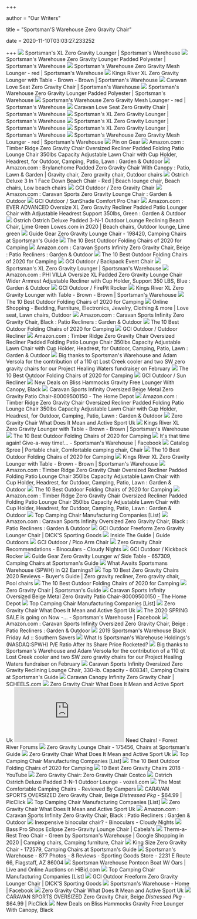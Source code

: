 +++
        
author = "Our Writers"
        
title = "Sportsman'S Warehouse Zero Gravity Chair"
        
date = 2020-11-10T03:03:27.233252
        
+++
[ ![](https://www.sportsmans.com/medias/sportsmans-xl-zero-gravity-lounger-1482679-1.jpg?context=bWFzdGVyfGltYWdlc3wxNDE1MjZ8aW1hZ2UvanBlZ3xpbWFnZXMvaGFiL2gwNS84ODYyNDEzNDIyNjIyLmpwZ3xmNjEyYTFmOWU1NzRiZjFjZWI5MmZhNTQyNjU5NDFiMmU4OWUxNzg3MTlkM2I4ZWFlYjIyMTY1NTFiNzQzZmUz)](https://www.sportsmans.com/medias/sportsmans-xl-zero-gravity-lounger-1482679-1.jpg?context=bWFzdGVyfGltYWdlc3wxNDE1MjZ8aW1hZ2UvanBlZ3xpbWFnZXMvaGFiL2gwNS84ODYyNDEzNDIyNjIyLmpwZ3xmNjEyYTFmOWU1NzRiZjFjZWI5MmZhNTQyNjU5NDFiMmU4OWUxNzg3MTlkM2I4ZWFlYjIyMTY1NTFiNzQzZmUz) Sportsman's XL Zero Gravity Lounger | Sportsman's Warehouse
[ ![](https://www.sportsmans.com/medias/sportsmans-warehouse-zero-gravity-lounger-padded-polyester-1239607-1.jpg?context=bWFzdGVyfGltYWdlc3wxNDQxMzB8aW1hZ2UvanBlZ3xpbWFnZXMvaDQ1L2gyNi84ODUzMzU5MDk5OTM0LmpwZ3wzOGZmZjQ4MWEyOWNmZGQwYjdjMWVmOTljZTRiZTM2OGMzMGVmN2NmMjU1YmVhOWI4NjcwMmE5YWZlZTZjMWQ5)](https://www.sportsmans.com/medias/sportsmans-warehouse-zero-gravity-lounger-padded-polyester-1239607-1.jpg?context=bWFzdGVyfGltYWdlc3wxNDQxMzB8aW1hZ2UvanBlZ3xpbWFnZXMvaDQ1L2gyNi84ODUzMzU5MDk5OTM0LmpwZ3wzOGZmZjQ4MWEyOWNmZGQwYjdjMWVmOTljZTRiZTM2OGMzMGVmN2NmMjU1YmVhOWI4NjcwMmE5YWZlZTZjMWQ5) Sportsman's Warehouse Zero Gravity Lounger Padded Polyester | Sportsman's  Warehouse
[ ![](https://www.sportsmans.com/medias/sportsmans-warehouse-zero-gravity-mesh-lounger-1286888-1.jpg?context=bWFzdGVyfGltYWdlc3wzODM0ODF8aW1hZ2UvanBlZ3xpbWFnZXMvaDBmL2hkOS84OTUxOTE1MzgwNzY2LmpwZ3xmZDRhMWU0YjEwM2ZmMjM3Njc3YWQyNWE1NzU1OWZjYTA4Mjg3MjE4OWJkNzNmM2I0ZjFlMWY2Yjc1MjU1MmQx)](https://www.sportsmans.com/medias/sportsmans-warehouse-zero-gravity-mesh-lounger-1286888-1.jpg?context=bWFzdGVyfGltYWdlc3wzODM0ODF8aW1hZ2UvanBlZ3xpbWFnZXMvaDBmL2hkOS84OTUxOTE1MzgwNzY2LmpwZ3xmZDRhMWU0YjEwM2ZmMjM3Njc3YWQyNWE1NzU1OWZjYTA4Mjg3MjE4OWJkNzNmM2I0ZjFlMWY2Yjc1MjU1MmQx) Sportsman's Warehouse Zero Gravity Mesh Lounger - red | Sportsman's  Warehouse
[ ![](https://www.sportsmans.com/medias/kings-river-xl-zero-gravity-lounger-with-table-brown-1521412-2.jpg?context=bWFzdGVyfGltYWdlc3wzODIyODV8aW1hZ2UvanBlZ3xpbWFnZXMvaDdlL2g3Mi85MDA0MzgzNjY2MjA2LmpwZ3w5MmRiZWNlZTNkMzI2YmE1Yzc5ZWJmYzU0YWEyMDE3ODgyOTdjY2I3MzdiOGRkYWJhOWYwNmI2ZmY3NjRjOWYx)](https://www.sportsmans.com/medias/kings-river-xl-zero-gravity-lounger-with-table-brown-1521412-2.jpg?context=bWFzdGVyfGltYWdlc3wzODIyODV8aW1hZ2UvanBlZ3xpbWFnZXMvaDdlL2g3Mi85MDA0MzgzNjY2MjA2LmpwZ3w5MmRiZWNlZTNkMzI2YmE1Yzc5ZWJmYzU0YWEyMDE3ODgyOTdjY2I3MzdiOGRkYWJhOWYwNmI2ZmY3NjRjOWYx) Kings River XL Zero Gravity Lounger with Table - Brown - Brown | Sportsman's  Warehouse
[ ![](https://www.sportsmans.com/medias/caravan-love-seat-zero-gravity-chair-1473281-1.jpg?context=bWFzdGVyfGltYWdlc3wxMzgxNzV8aW1hZ2UvanBlZ3xpbWFnZXMvaGYyL2g1Ny84ODYxNTMwNTg3MTY2LmpwZ3w4NzNjNjUxYzI2NDkyODE1OGNjMTIzNGUwZDQ0ZDBjYzViZmU2NjRjN2UyMThjMmM0Njc1NGE3Y2Q3MTM2ZjU4)](https://www.sportsmans.com/medias/caravan-love-seat-zero-gravity-chair-1473281-1.jpg?context=bWFzdGVyfGltYWdlc3wxMzgxNzV8aW1hZ2UvanBlZ3xpbWFnZXMvaGYyL2g1Ny84ODYxNTMwNTg3MTY2LmpwZ3w4NzNjNjUxYzI2NDkyODE1OGNjMTIzNGUwZDQ0ZDBjYzViZmU2NjRjN2UyMThjMmM0Njc1NGE3Y2Q3MTM2ZjU4) Caravan Love Seat Zero Gravity Chair | Sportsman's Warehouse
[ ![](https://www.sportsmans.com/medias/sportsmans-warehouse-zero-gravity-lounger-padded-polyester-1239607-4.jpg?context=bWFzdGVyfGltYWdlc3wzMjgyNjV8aW1hZ2UvanBlZ3xpbWFnZXMvaDNjL2hhNS84ODUzMzYwMjc5NTgyLmpwZ3wxNzIzYjdhZmFmNTUyMDlmYjQ4MmRjYjkwNDdiNjNhODY4NzJjMDgzYWFjNTU1Y2NkZWJmODJiOTU5NzhkYmYw)](https://www.sportsmans.com/medias/sportsmans-warehouse-zero-gravity-lounger-padded-polyester-1239607-4.jpg?context=bWFzdGVyfGltYWdlc3wzMjgyNjV8aW1hZ2UvanBlZ3xpbWFnZXMvaDNjL2hhNS84ODUzMzYwMjc5NTgyLmpwZ3wxNzIzYjdhZmFmNTUyMDlmYjQ4MmRjYjkwNDdiNjNhODY4NzJjMDgzYWFjNTU1Y2NkZWJmODJiOTU5NzhkYmYw) Sportsman's Warehouse Zero Gravity Lounger Padded Polyester | Sportsman's  Warehouse
[ ![](https://www.sportsmans.com/medias/sportsmans-warehouse-zero-gravity-mesh-lounger-1286888-4.jpg?context=bWFzdGVyfGltYWdlc3w1MTI4NTd8aW1hZ2UvanBlZ3xpbWFnZXMvaDNkL2hiOC84OTUxOTE3NzQwMDYyLmpwZ3w3MTcxZDJmZWEzNTJiMmRlNWUyYTdmYWY5NzkwYTFmNTg5ZDNjMGE0ZGE4OGUwZTMwOTg2Y2Q5NGJkMjliNzBk)](https://www.sportsmans.com/medias/sportsmans-warehouse-zero-gravity-mesh-lounger-1286888-4.jpg?context=bWFzdGVyfGltYWdlc3w1MTI4NTd8aW1hZ2UvanBlZ3xpbWFnZXMvaDNkL2hiOC84OTUxOTE3NzQwMDYyLmpwZ3w3MTcxZDJmZWEzNTJiMmRlNWUyYTdmYWY5NzkwYTFmNTg5ZDNjMGE0ZGE4OGUwZTMwOTg2Y2Q5NGJkMjliNzBk) Sportsman's Warehouse Zero Gravity Mesh Lounger - red | Sportsman's  Warehouse
[ ![](https://www.sportsmans.com/medias/caravan-love-seat-zero-gravity-chair-1473281-2.jpg?context=bWFzdGVyfGltYWdlc3wxMzUxNTR8aW1hZ2UvanBlZ3xpbWFnZXMvaGU4L2gxNy84ODYxNTMyMzU2NjM4LmpwZ3xmZGQyODk1YzE5NzI4MGRiMTBhNjMyNGQ2YWFlZWQxYTRiZjk4ZjlhNDM4MjVmOWIwNDgzNzUxMWI5NWYwZjEy)](https://www.sportsmans.com/medias/caravan-love-seat-zero-gravity-chair-1473281-2.jpg?context=bWFzdGVyfGltYWdlc3wxMzUxNTR8aW1hZ2UvanBlZ3xpbWFnZXMvaGU4L2gxNy84ODYxNTMyMzU2NjM4LmpwZ3xmZGQyODk1YzE5NzI4MGRiMTBhNjMyNGQ2YWFlZWQxYTRiZjk4ZjlhNDM4MjVmOWIwNDgzNzUxMWI5NWYwZjEy) Caravan Love Seat Zero Gravity Chair | Sportsman's Warehouse
[ ![](https://wac.edgecastcdn.net/001A39/prod/media/cTCZb2Od69yLToFsite/ac0d0e52a7a84fdf12791dde69b4e494_1589538763905_0_PZ320.jpeg)](https://wac.edgecastcdn.net/001A39/prod/media/cTCZb2Od69yLToFsite/ac0d0e52a7a84fdf12791dde69b4e494_1589538763905_0_PZ320.jpeg) Sportsman's XL Zero Gravity Lounger | Sportsman's Warehouse
[ ![](https://wac.edgecastcdn.net/001A39/prod/media/cTCZb2Od69yLToFsite/e1216e4b5fc96e6139b291c1dfce2ab8_1594846870651_0_PZ320.jpeg)](https://wac.edgecastcdn.net/001A39/prod/media/cTCZb2Od69yLToFsite/e1216e4b5fc96e6139b291c1dfce2ab8_1594846870651_0_PZ320.jpeg) Sportsman's XL Zero Gravity Lounger | Sportsman's Warehouse
[ ![](https://www.sportsmans.com/medias/sportsmans-xl-zero-gravity-lounger-1482679-3.jpg?context=bWFzdGVyfGltYWdlc3wxNDYwMTZ8aW1hZ2UvanBlZ3xpbWFnZXMvaDk1L2g1OC84ODYyNDE1MTkyMDk0LmpwZ3wwMmU2YWRmNWZhZWU3ZjU3M2M3YjQ1MjYwOWE0MTI5MzhhNDAyMzNlMTVkYmJiY2ViZjVlM2RlNWEyZDNhOTYz)](https://www.sportsmans.com/medias/sportsmans-xl-zero-gravity-lounger-1482679-3.jpg?context=bWFzdGVyfGltYWdlc3wxNDYwMTZ8aW1hZ2UvanBlZ3xpbWFnZXMvaDk1L2g1OC84ODYyNDE1MTkyMDk0LmpwZ3wwMmU2YWRmNWZhZWU3ZjU3M2M3YjQ1MjYwOWE0MTI5MzhhNDAyMzNlMTVkYmJiY2ViZjVlM2RlNWEyZDNhOTYz) Sportsman's XL Zero Gravity Lounger | Sportsman's Warehouse
[ ![](https://wac.edgecastcdn.net/001A39/prod/media/cTCZb2Od69yLToFsite/43d7398b633abbd2f9b7448aaad14291_1588805825085_0_PZ320.jpeg)](https://wac.edgecastcdn.net/001A39/prod/media/cTCZb2Od69yLToFsite/43d7398b633abbd2f9b7448aaad14291_1588805825085_0_PZ320.jpeg) Sportsman's Warehouse Zero Gravity Mesh Lounger - red | Sportsman's  Warehouse
[ ![](https://i.pinimg.com/originals/63/37/07/6337078800eecc70ca657ea679cf9621.png)](https://i.pinimg.com/originals/63/37/07/6337078800eecc70ca657ea679cf9621.png) Pin on Gear
[ ![](https://m.media-amazon.com/images/I/71dHvOg+M-L._AC_UL400_.jpg)](https://m.media-amazon.com/images/I/71dHvOg+M-L._AC_UL400_.jpg) Amazon.com : Timber Ridge Zero Gravity Chair Oversized Recliner Padded  Folding Patio Lounge Chair 350lbs Capacity Adjustable Lawn Chair with Cup  Holder, Headrest, for Outdoor, Camping, Patio, Lawn : Garden & Outdoor
[ ![](https://i.pinimg.com/originals/bf/04/72/bf04729cd7fb4bc8ca4272884560024e.jpg)](https://i.pinimg.com/originals/bf/04/72/bf04729cd7fb4bc8ca4272884560024e.jpg) Amazon.com : Brylanehome Padded Zero Gravity Chair With Canopy : Patio,  Lawn & Garden | Gravity chair, Zero gravity chair, Outdoor chairs
[ ![](https://i.pinimg.com/originals/35/8a/a0/358aa0f439d71ee731de317c131b266e.jpg)](https://i.pinimg.com/originals/35/8a/a0/358aa0f439d71ee731de317c131b266e.jpg) Ostrich Deluxe 3 In 1 Face Down Beach Chair - Red | Beach lounge chair,  Beach chairs, Low beach chairs
[ ![](https://s3.amazonaws.com/media.locally.net/spec-640x640/9825-561137-0-image-1163559.jpg)](https://s3.amazonaws.com/media.locally.net/spec-640x640/9825-561137-0-image-1163559.jpg) GCI Outdoor / Zero Gravity Chair
[ ![](https://images-na.ssl-images-amazon.com/images/I/61XtrIlJtQL._AC_SY450_.jpg)](https://images-na.ssl-images-amazon.com/images/I/61XtrIlJtQL._AC_SY450_.jpg) Amazon.com : Caravan Sports Zero Gravity Lounge Chair : Garden & Outdoor
[ ![](https://s3.amazonaws.com/media.locally.net/spec-640x640/9825-556457-1851066-image-1200630.jpg)](https://s3.amazonaws.com/media.locally.net/spec-640x640/9825-556457-1851066-image-1200630.jpg) GCI Outdoor / SunShade Comfort Pro Chair
[ ![](https://images-na.ssl-images-amazon.com/images/I/71CmAX5onRL._AC_SL1500_.jpg)](https://images-na.ssl-images-amazon.com/images/I/71CmAX5onRL._AC_SL1500_.jpg) Amazon.com : EVER ADVANCED Oversize XL Zero Gravity Recliner Padded Patio  Lounger Chair with Adjustable Headrest Support 350lbs, Green : Garden &  Outdoor
[ ![](https://i.pinimg.com/originals/7b/8d/8e/7b8d8eda4bd39bc7984757fad0c2eccb.jpg)](https://i.pinimg.com/originals/7b/8d/8e/7b8d8eda4bd39bc7984757fad0c2eccb.jpg) Ostrich Ostrich Deluxe Padded 3-N-1 Outdoor Lounge Reclining Beach Chair,  Lime Green Lowes.com in 2020 | Beach chairs, Outdoor lounge, Lime green
[ ![](https://image.sportsmansguide.com/adimgs/l/1/198420i3_ts.jpg)](https://image.sportsmansguide.com/adimgs/l/1/198420i3_ts.jpg) Guide Gear Zero Gravity Lounge Chair - 198420, Camping Chairs at Sportsman's  Guide
[ ![](https://cdn0.wideopenspaces.com/wp-content/uploads/2020/05/Rock-Cloud-Folding-Camping-Chair-4-Position-Portable-Camp-Chairs-Outdoor-for-Camp-Lawn-Hiking-Fishing-Sports-.jpg)](https://cdn0.wideopenspaces.com/wp-content/uploads/2020/05/Rock-Cloud-Folding-Camping-Chair-4-Position-Portable-Camp-Chairs-Outdoor-for-Camp-Lawn-Hiking-Fishing-Sports-.jpg) The 10 Best Outdoor Folding Chairs of 2020 for Camping
[ ![](https://images-na.ssl-images-amazon.com/images/I/81DGybUYwOL._AC_SY450_.jpg)](https://images-na.ssl-images-amazon.com/images/I/81DGybUYwOL._AC_SY450_.jpg) Amazon.com : Caravan Sports Infinity Zero Gravity Chair, Beige : Patio  Recliners : Garden & Outdoor
[ ![](https://cdn0.wideopenspaces.com/wp-content/uploads/2020/05/Helinox-Chair-One-XL-Camp-Chair-.jpg)](https://cdn0.wideopenspaces.com/wp-content/uploads/2020/05/Helinox-Chair-One-XL-Camp-Chair-.jpg) The 10 Best Outdoor Folding Chairs of 2020 for Camping
[ ![](https://s3.amazonaws.com/media.locally.net/spec-640x640/9825-531239-0-image-1094814.jpg)](https://s3.amazonaws.com/media.locally.net/spec-640x640/9825-531239-0-image-1094814.jpg) GCI Outdoor / Backpack Event Chair
[ ![](https://wac.edgecastcdn.net/001A39/prod/media/cTCZb2Od69yLToFsite/1ee43e0522f325ae7f0b9308961a8027_1589538763905_1_PZ320.jpeg)](https://wac.edgecastcdn.net/001A39/prod/media/cTCZb2Od69yLToFsite/1ee43e0522f325ae7f0b9308961a8027_1589538763905_1_PZ320.jpeg) Sportsman's XL Zero Gravity Lounger | Sportsman's Warehouse
[ ![](https://images-na.ssl-images-amazon.com/images/I/61Hd%2BDqa0rL._AC_SY450_.jpg)](https://images-na.ssl-images-amazon.com/images/I/61Hd%2BDqa0rL._AC_SY450_.jpg) Amazon.com : PHI VILLA Oversize XL Padded Zero Gravity Lounge Chair Wider  Armrest Adjustable Recliner with Cup Holder, Support 350 LBS, Blue : Garden  & Outdoor
[ ![](https://www.gcioutdoor.com/wp-content/uploads/2016/04/60565-1-front.jpg)](https://www.gcioutdoor.com/wp-content/uploads/2016/04/60565-1-front.jpg) GCI Outdoor / FirePit Rocker
[ ![](https://wac.edgecastcdn.net/001A39/prod/media/cTCZb2Od69yLToFsite/7dd709057e6881d68b9c1677916c8d87_1588880559407_0_PZ320.jpeg)](https://wac.edgecastcdn.net/001A39/prod/media/cTCZb2Od69yLToFsite/7dd709057e6881d68b9c1677916c8d87_1588880559407_0_PZ320.jpeg) Kings River XL Zero Gravity Lounger with Table - Brown - Brown | Sportsman's  Warehouse
[ ![](https://cdn0.wideopenspaces.com/wp-content/uploads/2020/05/Tangkula-Rattan-Folding-Chair-Adjustable-Indoor-Outdoor-Camping-Garden-Pool-Wicker-Reclining-Chair-2-.jpg)](https://cdn0.wideopenspaces.com/wp-content/uploads/2020/05/Tangkula-Rattan-Folding-Chair-Adjustable-Indoor-Outdoor-Camping-Garden-Pool-Wicker-Reclining-Chair-2-.jpg) The 10 Best Outdoor Folding Chairs of 2020 for Camping
[ ![](https://i.pinimg.com/originals/19/bc/f8/19bcf865d11a1dd54ef56e0178126d76.jpg)](https://i.pinimg.com/originals/19/bc/f8/19bcf865d11a1dd54ef56e0178126d76.jpg) Online Shopping - Bedding, Furniture, Electronics, Jewelry, Clothing & more  | Love seat, Lawn chairs, Outdoor
[ ![](https://images-na.ssl-images-amazon.com/images/I/811xMwQnQuL._AC_SY450_.jpg)](https://images-na.ssl-images-amazon.com/images/I/811xMwQnQuL._AC_SY450_.jpg) Amazon.com : Caravan Sports Infinity Zero Gravity Chair, Black : Patio  Recliners : Garden & Outdoor
[ ![](https://cdn0.wideopenspaces.com/wp-content/uploads/2020/05/Gci-Outdoor-Slim-Fold-Event-Chair-.png)](https://cdn0.wideopenspaces.com/wp-content/uploads/2020/05/Gci-Outdoor-Slim-Fold-Event-Chair-.png) The 10 Best Outdoor Folding Chairs of 2020 for Camping
[ ![](https://www.gcioutdoor.com/wp-content/uploads/2016/04/34577-1-front.jpg)](https://www.gcioutdoor.com/wp-content/uploads/2016/04/34577-1-front.jpg) GCI Outdoor / Outdoor Recliner
[ ![](https://m.media-amazon.com/images/I/71tPVht+DXL._AC_UL400_.jpg)](https://m.media-amazon.com/images/I/71tPVht+DXL._AC_UL400_.jpg) Amazon.com : Timber Ridge Zero Gravity Chair Oversized Recliner Padded  Folding Patio Lounge Chair 350lbs Capacity Adjustable Lawn Chair with Cup  Holder, Headrest, for Outdoor, Camping, Patio, Lawn : Garden & Outdoor
[ ![](https://lookaside.fbsbx.com/lookaside/crawler/media/?media_id=2620106638029807)](https://lookaside.fbsbx.com/lookaside/crawler/media/?media_id=2620106638029807) Big thanks to Sportsman's Warehouse and Adam Versola for the contribution  of a 110 qt Lost Creek cooler and two SW zero gravity chairs for our  Project Healing Waters fundraiser on February
[ ![](https://cdn0.wideopenspaces.com/wp-content/uploads/2020/05/Screen-Shot-2020-05-15-at-2.19.48-PM.png)](https://cdn0.wideopenspaces.com/wp-content/uploads/2020/05/Screen-Shot-2020-05-15-at-2.19.48-PM.png) The 10 Best Outdoor Folding Chairs of 2020 for Camping
[ ![](https://www.gcioutdoor.com/wp-content/uploads/2016/04/61084-1-front.jpg)](https://www.gcioutdoor.com/wp-content/uploads/2016/04/61084-1-front.jpg) GCI Outdoor / Sun Recliner
[ ![](https://images.prod.meredith.com/product/7d24e3b61bfb975ed99f528e070e798c/1569751623423/l/bliss-hammocks-gravity-free-lounger-with-canopy-black)](https://images.prod.meredith.com/product/7d24e3b61bfb975ed99f528e070e798c/1569751623423/l/bliss-hammocks-gravity-free-lounger-with-canopy-black) New Deals on Bliss Hammocks Gravity Free Lounger With Canopy, Black
[ ![](https://images.homedepot-static.com/productImages/a21ef1a5-9cc5-4637-8df0-455163ff26f3/svn/beige-caravan-sports-beach-chairs-80009500150-64_1000.jpg)](https://images.homedepot-static.com/productImages/a21ef1a5-9cc5-4637-8df0-455163ff26f3/svn/beige-caravan-sports-beach-chairs-80009500150-64_1000.jpg) Caravan Sports Infinity Oversized Beige Metal Zero Gravity Patio Chair-80009500150  - The Home Depot
[ ![](https://m.media-amazon.com/images/I/61R5rsSQWhL._AC_UL400_.jpg)](https://m.media-amazon.com/images/I/61R5rsSQWhL._AC_UL400_.jpg) Amazon.com : Timber Ridge Zero Gravity Chair Oversized Recliner Padded  Folding Patio Lounge Chair 350lbs Capacity Adjustable Lawn Chair with Cup  Holder, Headrest, for Outdoor, Camping, Patio, Lawn : Garden & Outdoor
[ ![](https://target.scene7.com/is/image/Target/GUEST_1f142d6a-0f3a-4dcb-b8a0-8a394844b477?wid%20u003d488%20u0026hei%20u003d488%20u0026fmt%20u003dpjpeg)](https://target.scene7.com/is/image/Target/GUEST_1f142d6a-0f3a-4dcb-b8a0-8a394844b477?wid%20u003d488%20u0026hei%20u003d488%20u0026fmt%20u003dpjpeg) Zero Gravity Chair What Does It Mean and Active Sport Uk
[ ![](https://wac.edgecastcdn.net/001A39/prod/media/cTCZb2Od69yLToFsite/8cb7a4f99078ca6edb625373c4589005_1591060138191_0_PZ320.jpeg)](https://wac.edgecastcdn.net/001A39/prod/media/cTCZb2Od69yLToFsite/8cb7a4f99078ca6edb625373c4589005_1591060138191_0_PZ320.jpeg) Kings River XL Zero Gravity Lounger with Table - Brown - Brown | Sportsman's  Warehouse
[ ![](https://cdn0.wideopenspaces.com/wp-content/uploads/2020/05/OUTDOOR-LIVING-SUNTIME-Camping-Folding-Portable-Mesh-Chair-with-Removabel-Footrest-.jpg)](https://cdn0.wideopenspaces.com/wp-content/uploads/2020/05/OUTDOOR-LIVING-SUNTIME-Camping-Folding-Portable-Mesh-Chair-with-Removabel-Footrest-.jpg) The 10 Best Outdoor Folding Chairs of 2020 for Camping
[ ![](https://lookaside.fbsbx.com/lookaside/crawler/media/?media_id=2269447339807699)](https://lookaside.fbsbx.com/lookaside/crawler/media/?media_id=2269447339807699) It's that time again! Give-a-way time!... - Sportsman's Warehouse | Facebook
[ ![](https://i.pinimg.com/564x/23/8f/fe/238ffedde6ef652cb1102923a007ae5b--camping-chairs-soccer-games.jpg)](https://i.pinimg.com/564x/23/8f/fe/238ffedde6ef652cb1102923a007ae5b--camping-chairs-soccer-games.jpg) Catalog Spree | Portable chair, Comfortable camping chair, Chair
[ ![](https://cdn0.wideopenspaces.com/wp-content/uploads/2020/05/Coleman-Portable-Camping-Quad-Chair-with-4-Can-Cooler-.jpg)](https://cdn0.wideopenspaces.com/wp-content/uploads/2020/05/Coleman-Portable-Camping-Quad-Chair-with-4-Can-Cooler-.jpg) The 10 Best Outdoor Folding Chairs of 2020 for Camping
[ ![](https://wac.edgecastcdn.net/001A39/prod/media/cTCZb2Od69yLToFsite/fbc102b16700c1e200b28f897e5a741f_1591306693366_1_PZ320.jpeg)](https://wac.edgecastcdn.net/001A39/prod/media/cTCZb2Od69yLToFsite/fbc102b16700c1e200b28f897e5a741f_1591306693366_1_PZ320.jpeg) Kings River XL Zero Gravity Lounger with Table - Brown - Brown | Sportsman's  Warehouse
[ ![](https://m.media-amazon.com/images/I/716LlXoWvdL._AC_UL400_.jpg)](https://m.media-amazon.com/images/I/716LlXoWvdL._AC_UL400_.jpg) Amazon.com : Timber Ridge Zero Gravity Chair Oversized Recliner Padded  Folding Patio Lounge Chair 350lbs Capacity Adjustable Lawn Chair with Cup  Holder, Headrest, for Outdoor, Camping, Patio, Lawn : Garden & Outdoor
[ ![](https://cdn0.wideopenspaces.com/wp-content/uploads/2020/05/CORE-Equipment-Folding-Padded-Hard-Arm-Chair-.jpg)](https://cdn0.wideopenspaces.com/wp-content/uploads/2020/05/CORE-Equipment-Folding-Padded-Hard-Arm-Chair-.jpg) The 10 Best Outdoor Folding Chairs of 2020 for Camping
[ ![](https://m.media-amazon.com/images/I/61YirffjLaL._AC_UL400_.jpg)](https://m.media-amazon.com/images/I/61YirffjLaL._AC_UL400_.jpg) Amazon.com : Timber Ridge Zero Gravity Chair Oversized Recliner Padded  Folding Patio Lounge Chair 350lbs Capacity Adjustable Lawn Chair with Cup  Holder, Headrest, for Outdoor, Camping, Patio, Lawn : Garden & Outdoor
[ ![](https://matchory.com/media/top_factory/321/image-top-manufacturers-camping-chair.jpeg)](https://matchory.com/media/top_factory/321/image-top-manufacturers-camping-chair.jpeg) Top Camping Chair Manufacturing Companies [List]
[ ![](https://m.media-amazon.com/images/S/aplus-media/vc/08b2b097-d7f3-4d93-afd2-549a8eaf6cf1._SL300__.jpg)](https://m.media-amazon.com/images/S/aplus-media/vc/08b2b097-d7f3-4d93-afd2-549a8eaf6cf1._SL300__.jpg) Amazon.com : Caravan Sports Infinity Oversized Zero Gravity Chair, Black :  Patio Recliners : Garden & Outdoor
[ ![](https://dks.scene7.com/is/image/GolfGalaxy/19GCIUZRGRVTYFRFRODR_Antique_Bronze?qlt=70&wid=600&fmt=pjpeg)](https://dks.scene7.com/is/image/GolfGalaxy/19GCIUZRGRVTYFRFRODR_Antique_Bronze?qlt=70&wid=600&fmt=pjpeg) GCI Outdoor Freeform Zero Gravity Lounger Chair | DICK'S Sporting Goods
[ ![](http://1388rt3s63ww26xq2217rr5my4t-wpengine.netdna-ssl.com/wp-content/uploads/Guide-Outdoors-Guide-Gear-Oversized-Zero-Gravity-Chair.jpg)](http://1388rt3s63ww26xq2217rr5my4t-wpengine.netdna-ssl.com/wp-content/uploads/Guide-Outdoors-Guide-Gear-Oversized-Zero-Gravity-Chair.jpg) Inside The Guide | Guide Outdoors
[ ![](https://www.gcioutdoor.com/wp-content/uploads/2019/02/18065-front-600x784.jpg)](https://www.gcioutdoor.com/wp-content/uploads/2019/02/18065-front-600x784.jpg) GCI Outdoor / Pico Arm Chair
[ ![](https://www.cloudynights.com/uploads/monthly_12_2017/post-278174-0-49240000-1512670422.jpg)](https://www.cloudynights.com/uploads/monthly_12_2017/post-278174-0-49240000-1512670422.jpg) Zero Gravity Chair Recommendations - Binoculars - Cloudy Nights
[ ![](https://s3.amazonaws.com/media.locally.net/spec-640x640/9825-531237-0-image-1163555.jpg)](https://s3.amazonaws.com/media.locally.net/spec-640x640/9825-531237-0-image-1163555.jpg) GCI Outdoor / Kickback Rocker
[ ![](https://image.sportsmansguide.com/adimgs/l/6/657309_ts.jpg)](https://image.sportsmansguide.com/adimgs/l/6/657309_ts.jpg) Guide Gear Zero Gravity Lounger w/ Side Table - 657309, Camping Chairs at  Sportsman's Guide
[ ![](https://s.yimg.com/ny/api/res/1.2/OED9SOEHMZSC7EoYdBPFhg--/YXBwaWQ9aGlnaGxhbmRlcjt3PTk2MDtoPTQ3MC43MDk2Nzc0MTkzNTQ4/https://media.zenfs.com/en-us/zacks.com/f0e0dde5c725c3a6675d1f05ba04b91c)](https://s.yimg.com/ny/api/res/1.2/OED9SOEHMZSC7EoYdBPFhg--/YXBwaWQ9aGlnaGxhbmRlcjt3PTk2MDtoPTQ3MC43MDk2Nzc0MTkzNTQ4/https://media.zenfs.com/en-us/zacks.com/f0e0dde5c725c3a6675d1f05ba04b91c) What Awaits Sportsmans Warehouse (SPWH) in Q2 Earnings?
[ ![](https://i.pinimg.com/originals/1e/ec/8d/1eec8d2ffdbd7e371781d984703e70f0.jpg)](https://i.pinimg.com/originals/1e/ec/8d/1eec8d2ffdbd7e371781d984703e70f0.jpg) Top 10 Best Zero Gravity Chairs 2020 Reviews - Buyer's Guide | Zero gravity  recliner, Zero gravity chair, Pool chairs
[ ![](https://cdn0.wideopenspaces.com/wp-content/uploads/2020/05/Screen-Shot-2020-05-15-at-12.07.07-PM.png)](https://cdn0.wideopenspaces.com/wp-content/uploads/2020/05/Screen-Shot-2020-05-15-at-12.07.07-PM.png) The 10 Best Outdoor Folding Chairs of 2020 for Camping
[ ![](https://image.sportsmansguide.com/adimgs/e/7/714407m2_ts.jpg)](https://image.sportsmansguide.com/adimgs/e/7/714407m2_ts.jpg) Zero Gravity Chair | Sportsman's Guide
[ ![](https://images.homedepot-static.com/productImages/ff07cc8f-6536-4dc2-af2c-d2e65997d23b/svn/beige-caravan-sports-beach-chairs-zgl01151-64_1000.jpg)](https://images.homedepot-static.com/productImages/ff07cc8f-6536-4dc2-af2c-d2e65997d23b/svn/beige-caravan-sports-beach-chairs-zgl01151-64_1000.jpg) Caravan Sports Infinity Oversized Beige Metal Zero Gravity Patio Chair-80009500150  - The Home Depot
[ ![](https://matchory.com/top-factory/9d831baf5bd3c72e044844ecd8a7f859.jpg)](https://matchory.com/top-factory/9d831baf5bd3c72e044844ecd8a7f859.jpg) Top Camping Chair Manufacturing Companies [List]
[ ![](https://beta.industrywest.com/media/catalog/product/cache/small_image/550x550/beff4985b56e3afdbeabfc89641a4582/2/0/20170511_g43l-blbash-gryl_153_sides.jpg)](https://beta.industrywest.com/media/catalog/product/cache/small_image/550x550/beff4985b56e3afdbeabfc89641a4582/2/0/20170511_g43l-blbash-gryl_153_sides.jpg) Zero Gravity Chair What Does It Mean and Active Sport Uk
[ ![](https://lookaside.fbsbx.com/lookaside/crawler/media/?media_id=1291659901027937)](https://lookaside.fbsbx.com/lookaside/crawler/media/?media_id=1291659901027937) The 2020 SPRING SALE is going on Now -... - Sportsman's Warehouse | Facebook
[ ![](https://m.media-amazon.com/images/S/aplus-media/mg/6d766d88-f091-4b7f-a50f-fde995881008._SL300__.jpg)](https://m.media-amazon.com/images/S/aplus-media/mg/6d766d88-f091-4b7f-a50f-fde995881008._SL300__.jpg) Amazon.com : Caravan Sports Infinity Oversized Zero Gravity Chair, Beige :  Patio Recliners : Garden & Outdoor
[ ![](https://www.southernsavers.com/wp-content/uploads/2019/11/7-1.jpg)](https://www.southernsavers.com/wp-content/uploads/2019/11/7-1.jpg) 2019 Sportsman's Warehouse Black Friday Ad :: Southern Savers
[ ![](https://s.yimg.com/ny/api/res/1.2/fwNPDt2Fw6HNGExftLLf1w--/YXBwaWQ9aGlnaGxhbmRlcjt3PTk2MA--/https://media.zenfs.com/en/simply_wall_st__316/910e51049448da9ffcb1f4fc1f317100)](https://s.yimg.com/ny/api/res/1.2/fwNPDt2Fw6HNGExftLLf1w--/YXBwaWQ9aGlnaGxhbmRlcjt3PTk2MA--/https://media.zenfs.com/en/simply_wall_st__316/910e51049448da9ffcb1f4fc1f317100) What Is Sportsman's Warehouse Holdings's (NASDAQ:SPWH) P/E Ratio After Its  Share Price Rocketed?
[ ![](https://lookaside.fbsbx.com/lookaside/crawler/media/?media_id=2620106644696473)](https://lookaside.fbsbx.com/lookaside/crawler/media/?media_id=2620106644696473) Big thanks to Sportsman's Warehouse and Adam Versola for the contribution  of a 110 qt Lost Creek cooler and two SW zero gravity chairs for our  Project Healing Waters fundraiser on February
[ ![](https://image.sportsmansguide.com/adimgs/l/6/608341i3_ts.jpg)](https://image.sportsmansguide.com/adimgs/l/6/608341i3_ts.jpg) Caravan Sports Infinity Oversized Zero Gravity Reclining Lounge Chair,  330-lb. Capacity - 608341, Camping Chairs at Sportsman's Guide
[ ![](https://scheels.scene7.com/is/image/Scheels/68921589002?wid=500&hei=500&qlt=50)](https://scheels.scene7.com/is/image/Scheels/68921589002?wid=500&hei=500&qlt=50) Caravan Canopy Infinity Zero Gravity Chair | SCHEELS.com
[ ![](https://s3-us-west-2.amazonaws.com/usedphotosna/76413017_614.jpg)](https://s3-us-west-2.amazonaws.com/usedphotosna/76413017_614.jpg) Zero Gravity Chair What Does It Mean and Active Sport Uk
[ ![](https://www.forestriverforums.com/forums/attachment.php?attachmentid=201333&stc=1&thumb=1&d=1554854643)](https://www.forestriverforums.com/forums/attachment.php?attachmentid=201333&stc=1&thumb=1&d=1554854643) Need Chairs! - Forest River Forums
[ ![](https://image.sportsmansguide.com/adimgs/l/1/152244_ts.jpg)](https://image.sportsmansguide.com/adimgs/l/1/152244_ts.jpg) Zero Gravity Lounge Chair - 175456, Chairs at Sportsman's Guide
[ ![](https://s3.amazonaws.com/homestratosphere/wp-content/uploads/2014/07/8Way-WhiteAccentChair.jpg)](https://s3.amazonaws.com/homestratosphere/wp-content/uploads/2014/07/8Way-WhiteAccentChair.jpg) Zero Gravity Chair What Does It Mean and Active Sport Uk
[ ![](https://matchory.com/top-factory/fbaec5094e9ff07ca43761726d712f45.jpg)](https://matchory.com/top-factory/fbaec5094e9ff07ca43761726d712f45.jpg) Top Camping Chair Manufacturing Companies [List]
[ ![](https://cdn0.wideopenspaces.com/wp-content/uploads/2020/05/camping-chairs-FI.jpg)](https://cdn0.wideopenspaces.com/wp-content/uploads/2020/05/camping-chairs-FI.jpg) The 10 Best Outdoor Folding Chairs of 2020 for Camping
[ ![](https://i.ytimg.com/vi/YzWxbKccqe0/maxresdefault.jpg)](https://i.ytimg.com/vi/YzWxbKccqe0/maxresdefault.jpg) 10 Best Zero Gravity Chairs 2018 - YouTube
[ ![](http://prod-thewantlist-static.s3.amazonaws.com/product/29106/product468x800.jpg)](http://prod-thewantlist-static.s3.amazonaws.com/product/29106/product468x800.jpg) Zero Gravity Chair: Zero Gravity Chair Costco
[ ![](https://i.pinimg.com/originals/db/66/89/db6689c88a7098d304db1d6218b2f2be.jpg)](https://i.pinimg.com/originals/db/66/89/db6689c88a7098d304db1d6218b2f2be.jpg) Ostrich Ostrich Deluxe Padded 3-N-1 Outdoor Lounge - vozeli.com
[ ![](https://www.truckcampermagazine.com/wp-content/uploads/Question_Week/Chair-Bruce-Chair-2.jpg)](https://www.truckcampermagazine.com/wp-content/uploads/Question_Week/Chair-Bruce-Chair-2.jpg) The Most Comfortable Camping Chairs - Reviewed By Campers
[ ![](https://www.picclickimg.com/d/l400/pict/233728866749_/Caravan-Sports-Oversized-Zero-Gravity-Chair-Beige-Distressed.jpg)](https://www.picclickimg.com/d/l400/pict/233728866749_/Caravan-Sports-Oversized-Zero-Gravity-Chair-Beige-Distressed.jpg) CARAVAN SPORTS OVERSIZED Zero Gravity Chair, Beige *Distressed Pkg* -  $64.99 | PicClick
[ ![](https://matchory.com/top-factory/55e0c41f0b11eea1c40be8e628a86c3a.jpg)](https://matchory.com/top-factory/55e0c41f0b11eea1c40be8e628a86c3a.jpg) Top Camping Chair Manufacturing Companies [List]
[ ![](https://www.badcock.com/content/images/thumbs/0015240_arabella-dining-chair_500.jpeg)](https://www.badcock.com/content/images/thumbs/0015240_arabella-dining-chair_500.jpeg) Zero Gravity Chair What Does It Mean and Active Sport Uk
[ ![](https://m.media-amazon.com/images/I/8119Pi+a1GL._AC_SS350_.jpg)](https://m.media-amazon.com/images/I/8119Pi+a1GL._AC_SS350_.jpg) Amazon.com : Caravan Sports Infinity Zero Gravity Chair, Black : Patio  Recliners : Garden & Outdoor
[ ![](https://www.cloudynights.com/uploads/monthly_04_2019/post-82412-0-87943300-1556638066.jpg)](https://www.cloudynights.com/uploads/monthly_04_2019/post-82412-0-87943300-1556638066.jpg) Inexpensive binocular chair? - Binoculars - Cloudy Nights
[ ![](https://basspro.scene7.com/is/image/BassPro/2645303_100199723_is)](https://basspro.scene7.com/is/image/BassPro/2645303_100199723_is) Bass Pro Shops Eclipse Zero-Gravity Lounge Chair | Cabela's
[ ![](https://i.pinimg.com/originals/d6/87/1f/d6871f15a7567c9501668e938623d237.png)](https://i.pinimg.com/originals/d6/87/1f/d6871f15a7567c9501668e938623d237.png) Therm-a-Rest Treo Chair - Green by Sportsman's Warehouse | Google Shopping  in 2020 | Camping chairs, Camping furniture, Chair
[ ![](https://image.sportsmansguide.com/adimgs/l/1/172579_ts.jpg)](https://image.sportsmansguide.com/adimgs/l/1/172579_ts.jpg) King Size Zero Gravity Chair - 172579, Camping Chairs at Sportsman's Guide
[ ![](https://lookaside.fbsbx.com/lookaside/crawler/media/?media_id=1623654517885402)](https://lookaside.fbsbx.com/lookaside/crawler/media/?media_id=1623654517885402) Sportsman's Warehouse - 877 Photos - 8 Reviews - Sporting Goods Store -  2231 E Route 66, Flagstaff, AZ 86004
[ ![](https://media.sandhills.com/img.axd?id=4310238015&wid=&p=&ext=&w=0&h=0&t=&lp=&c=True&wt=False&sz=Max&rt=0&checksum=00nQ38UbLF8BgQKyHZVmuJo8yZpARmVd)](https://media.sandhills.com/img.axd?id=4310238015&wid=&p=&ext=&w=0&h=0&t=&lp=&c=True&wt=False&sz=Max&rt=0&checksum=00nQ38UbLF8BgQKyHZVmuJo8yZpARmVd) Sportsman Warehouse Pontoon Boat W/ Oars | Live and Online Auctions on  HiBid.com
[ ![](https://matchory.com/top-factory/6548e90bb0ae11e1765bdf13c37f97fd.jpg)](https://matchory.com/top-factory/6548e90bb0ae11e1765bdf13c37f97fd.jpg) Top Camping Chair Manufacturing Companies [List]
[ ![](https://dks.scene7.com/is/image/GolfGalaxy/802132-DICK001_AntiqueBronze_AR-alt2?qlt=70&wid=175&fmt=pjpeg&op_sharpen=1)](https://dks.scene7.com/is/image/GolfGalaxy/802132-DICK001_AntiqueBronze_AR-alt2?qlt=70&wid=175&fmt=pjpeg&op_sharpen=1) GCI Outdoor Freeform Zero Gravity Lounger Chair | DICK'S Sporting Goods
[ ![](https://lookaside.fbsbx.com/lookaside/crawler/media/?media_id=1277153422478585)](https://lookaside.fbsbx.com/lookaside/crawler/media/?media_id=1277153422478585) Sportsman's Warehouse - Home | Facebook
[ ![](https://www.moeshome.com/wp-content/uploads/2017/05/PK-1059-02-400x400.jpg)](https://www.moeshome.com/wp-content/uploads/2017/05/PK-1059-02-400x400.jpg) Zero Gravity Chair What Does It Mean and Active Sport Uk
[ ![](https://www.picclickimg.com/d/l400/pict/333712081628_/Caravan-Sports-Infinity-Zero-Gravity-Reclining-Chair-2pk.jpg)](https://www.picclickimg.com/d/l400/pict/333712081628_/Caravan-Sports-Infinity-Zero-Gravity-Reclining-Chair-2pk.jpg) CARAVAN SPORTS OVERSIZED Zero Gravity Chair, Beige *Distressed Pkg* -  $64.99 | PicClick
[ ![](https://images.prod.meredith.com/content/281474979843725/565357)](https://images.prod.meredith.com/content/281474979843725/565357) New Deals on Bliss Hammocks Gravity Free Lounger With Canopy, Black
